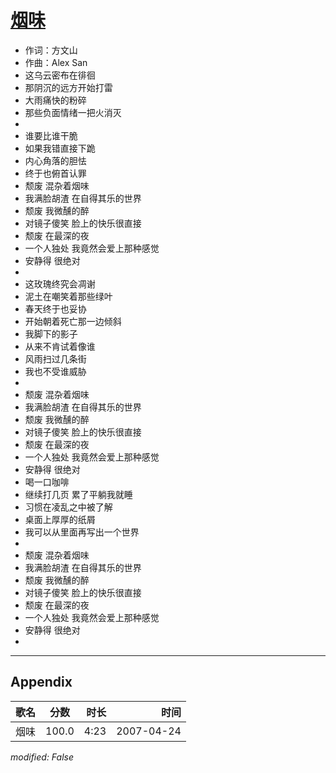 # [烟味](https://music.163.com/song?id=65525)

* 作词：方文山
* 作曲：Alex San
* 这乌云密布在徘徊
* 那阴沉的远方开始打雷
* 大雨痛快的粉碎
* 那些负面情绪一把火消灭
* 
* 谁要比谁干脆
* 如果我错直接下跪
* 内心角落的胆怯
* 终于也俯首认罪
* 颓废 混杂着烟味
* 我满脸胡渣 在自得其乐的世界
* 颓废 我微醺的醉
* 对镜子傻笑 脸上的快乐很直接
* 颓废 在最深的夜
* 一个人独处 我竟然会爱上那种感觉
* 安静得 很绝对
* 
* 这玫瑰终究会凋谢
* 泥土在嘲笑着那些绿叶
* 春天终于也妥协
* 开始朝着死亡那一边倾斜
* 我脚下的影子
* 从来不肯试着像谁
* 风雨扫过几条街
* 我也不受谁威胁
* 
* 颓废 混杂着烟味
* 我满脸胡渣 在自得其乐的世界
* 颓废 我微醺的醉
* 对镜子傻笑 脸上的快乐很直接
* 颓废 在最深的夜
* 一个人独处 我竟然会爱上那种感觉
* 安静得 很绝对
* 喝一口咖啡
* 继续打几页 累了平躺我就睡
* 习惯在凌乱之中被了解
* 桌面上厚厚的纸屑
* 我可以从里面再写出一个世界
* 
* 颓废 混杂着烟味
* 我满脸胡渣 在自得其乐的世界
* 颓废 我微醺的醉
* 对镜子傻笑 脸上的快乐很直接
* 颓废 在最深的夜
* 一个人独处 我竟然会爱上那种感觉
* 安静得 很绝对
* 


---

## Appendix

|歌名|分数|时长|时间|
|:---|:---:|---:|---:|
|烟味|100.0|4:23|2007-04-24

*modified: False*